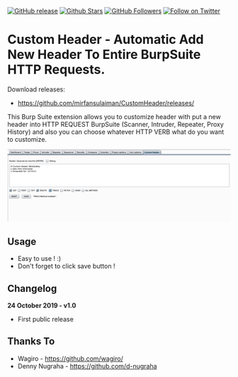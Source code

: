 [![GitHub release](https://img.shields.io/github/release/mirfansulaiman/CustomHeader.svg)](https://github.com/mirfansulaiman/CustomHeader/releases) 
[![Github Stars](https://img.shields.io/github/stars/mirfansulaiman/CustomHeader.svg?style=social&label=Stars)](https://github.com/mirfansulaiman/CustomHeader/) 
[![GitHub Followers](https://img.shields.io/github/followers/mirfansulaiman.svg?style=social&label=Follow)](https://github.com/mirfansulaiman/CustomHeader/)
[![Follow on Twitter](https://img.shields.io/twitter/follow/mirfansulaiman.svg?style=social&label=Follow)](https://twitter.com/intent/follow?screen_name=mirfansulaiman)

# Custom Header - Automatic Add New Header To Entire BurpSuite HTTP Requests. 

Download releases:

* https://github.com/mirfansulaiman/CustomHeader/releases/

This Burp Suite extension allows you to customize header with put a new header into HTTP REQUEST BurpSuite (Scanner, Intruder, Repeater, Proxy History) and also you can choose whatever HTTP VERB what do you want to customize.

![CustomHeader](screenshots/CustomHeader-Interface.png) 


## Usage

* Easy to use ! :) 
* Don't forget to click save button ! 

## Changelog
**24 October 2019 - v1.0**
 - First public release

## Thanks To

* Wagiro - https://github.com/wagiro/
* Denny Nugraha - https://github.com/d-nugraha
